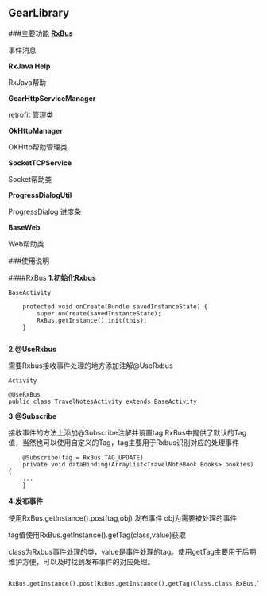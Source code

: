 ## GearLibrary
###主要功能
[**RxBus**](https://github.com/hackerlc/GearApplication/blob/master/gearlibrary/readme.md#rxbus)

事件消息

**RxJava Help**

RxJava帮助

**GearHttpServiceManager**

retrofit 管理类

**OkHttpManager**

OKHttp帮助管理类

**SocketTCPService**

Socket帮助类

**ProgressDialogUtil**

ProgressDialog 进度条

**BaseWeb**

Web帮助类

###使用说明

####RxBus
**1.初始化Rxbus**

```
BaseActivity

    protected void onCreate(Bundle savedInstanceState) {
        super.onCreate(savedInstanceState);
        RxBus.getInstance().init(this);
    }
    
```
**2.@UseRxbus**

需要Rxbus接收事件处理的地方添加注解@UseRxbus
```
Activity

@UseRxBus
public class TravelNotesActivity extends BaseActivity

```
**3.@Subscribe**

接收事件的方法上添加@Subscribe注解并设置tag
RxBus中提供了默认的Tag值，当然也可以使用自定义的Tag，tag主要用于Rxbus识别对应的处理事件
```
    @Subscribe(tag = RxBus.TAG_UPDATE)
    private void dataBinding(ArrayList<TravelNoteBook.Books> bookies) {
    ...
    }
```
**4.发布事件**

使用RxBus.getInstance().post(tag,obj) 发布事件
obj为需要被处理的事件

tag值使用RxBus.getInstance().getTag(class,value)获取

class为Rxbus事件处理的类，value是事件处理的tag。使用getTag主要用于后期维护方便，可以及时找到发布事件的对应处理。
```
  RxBus.getInstance().post(RxBus.getInstance().getTag(Class.class,RxBus.TAG_UPDATE),ArrayList);
```
